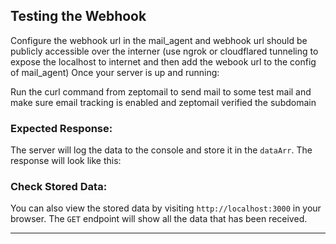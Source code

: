 ## Testing the Webhook
Configure the webhook url in the mail_agent and webhook url should be publicly accessible over the interner (use ngrok or cloudflared tunneling to expose the localhost to internet and then add the webook url to the config of mail_agent)
Once your server is up and running:

Run the curl command from zeptomail to send mail to some test mail  and make sure email tracking is enabled and zeptomail verified the subdomain

### Expected Response:

The server will log the data to the console and store it in the `dataArr`. The response will look like this:


### Check Stored Data:

You can also view the stored data by visiting `http://localhost:3000` in your browser. The `GET` endpoint will show all the data that has been received.

---
